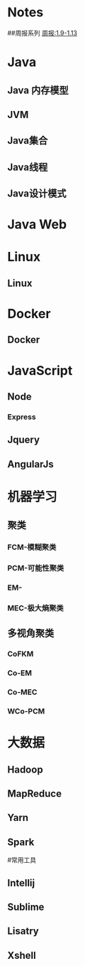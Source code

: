 # Notes
##周报系列
[周报:1.9-1.13](https://github.com/wangzhenhui1991/Notes/issues/1)


# Java
## Java 内存模型
## JVM
## Java集合
## Java线程
## Java设计模式
# Java Web

# Linux 
## Linux

# Docker
## Docker

# JavaScript
## Node
### Express
## Jquery
## AngularJs


# 机器学习

## 聚类
### FCM-模糊聚类
### PCM-可能性聚类
### EM-
### MEC-极大熵聚类
## 多视角聚类
### CoFKM
### Co-EM
### Co-MEC
### WCo-PCM

# 大数据
## Hadoop
## MapReduce
## Yarn
## Spark

#常用工具
## Intellij
## Sublime
## Lisatry
## Xshell
